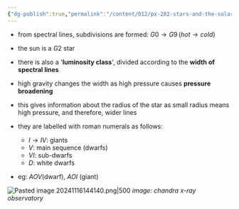 ```yaml
---
{"dg-publish":true,"permalink":"/content/012/px-282-stars-and-the-solar-system/b-spectral-classification/px-282-b3-spectral-lines-and-classes/","noteIcon":"1","created":"2024-11-25T10:50:32.000+00:00","updated":"2024-12-06T17:00:16.627+00:00"}
---
```


- from spectral lines, subdivisions are formed: $G0 \to G9\, (hot\to cold)$
- the sun is a $G2$ star

- there is also a '**luminosity class**', divided according to the **width of spectral lines**
- high gravity changes the width as high pressure causes **pressure broadening**
- this gives information about the radius of the star as small radius means high pressure, and therefore, wider lines
- they are labelled with roman numerals as follows:
	- $I\to IV:$ giants
	- $V:$ main sequence (dwarfs)
	- $VI:$ sub-dwarfs
	- $D:$ white dwarfs
- eg: $AOV$(dwarf), $AOI$ (giant)

![Pasted image 20241116144140.png|500](/img/user/pics/Pasted%20image%2020241116144140.png)
*image: chandra x-ray observatory*
